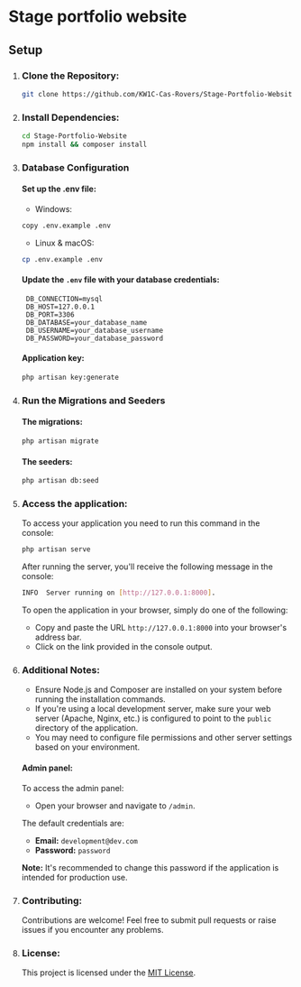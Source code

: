 # Stage portfolio website

## Setup

1. ### Clone the Repository:

   ```bash
   git clone https://github.com/KW1C-Cas-Rovers/Stage-Portfolio-Website.git
   ```

2. ### Install Dependencies:
    ```bash
    cd Stage-Portfolio-Website
    npm install && composer install
    ```

3. ### Database Configuration

   #### Set up the .env file:

   + Windows:

    ```bash
    copy .env.example .env
    ```
   + Linux & macOS:
   ```bash
   cp .env.example .env
   ```
   
   #### Update the `.env` file with your database credentials:
   ```dotenv
    DB_CONNECTION=mysql
    DB_HOST=127.0.0.1
    DB_PORT=3306
    DB_DATABASE=your_database_name
    DB_USERNAME=your_database_username
    DB_PASSWORD=your_database_password
   ```
   
    #### Application key:
    ```bash
    php artisan key:generate
    ```
   
4. ### Run the Migrations and Seeders

    #### The migrations:
    
    ```bash
    php artisan migrate
    ```
   
    #### The seeders:
    ```bash
    php artisan db:seed
    ```

5. ### Access the application:
    
    To access your application you need to run this command in the console:
    ```bash
    php artisan serve
    ```
   After running the server, you'll receive the following message in the console:
    ```bash
    INFO  Server running on [http://127.0.0.1:8000].
    ```
   To open the application in your browser, simply do one of the following:
   - Copy and paste the URL `http://127.0.0.1:8000` into your browser's address bar.
   - Click on the link provided in the console output.

6. ### Additional Notes:
    - Ensure Node.js and Composer are installed on your system before running the installation commands.
    - If you're using a local development server, make sure your web server (Apache, Nginx, etc.) is configured to point to the `public` directory of the application.
    - You may need to configure file permissions and other server settings based on your environment.

   #### Admin panel:
   To access the admin panel:
    - Open your browser and navigate to `/admin`.

   The default credentials are:

    - **Email:** `development@dev.com`
    - **Password:** `password`

   **Note:** It's recommended to change this password if the application is intended for production use.
7. ### Contributing:
   Contributions are welcome! Feel free to submit pull requests or raise issues if you encounter any problems.
8. ### License:
   This project is licensed under the [MIT License](LICENSE).
